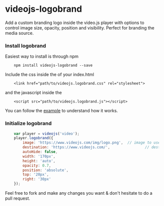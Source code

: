 videojs-logobrand
=================

Add a custom branding logo inside the video.js player with options to control image size, opacity, position and visibility. Perfect for branding the media source.

### Install logobrand
Easiest way to install is through npm
```
	npm install videojs-logobrand --save
```

Include the css inside the <head> of your index.html
```
	<link href="path/to/videojs.logobrand.css" rel="stylesheet">
```
and the javascript inside the <body>
```
	<script src="path/to/videojs.logobrand.js"></script>
```
You can follow the [example](https://github.com/tanmoythander/videojs-logobrand/blob/master/example/example.html) to understand how it works.



### Initialize logobrand
```JavaScript
	var player = videojs('video');
	player.logobrand({
		image: 'https://www.videojs.com/img/logo.png',	// image to use
		destination: 'https://www.videojs.com/',				// destination when clicked
		autoHide: false,																// default is true
		width: '170px',																	// default is 'auto'
		height: 'auto',																	// default is 'auto'
		opacity: 0.7,																		// default is 1.0
		position: 'absolute',														// default is 'static'
		top: '20px',
		right: '30px'
	});
```

Feel free to fork and make any changes you want & don't hesitate to do a pull request.
